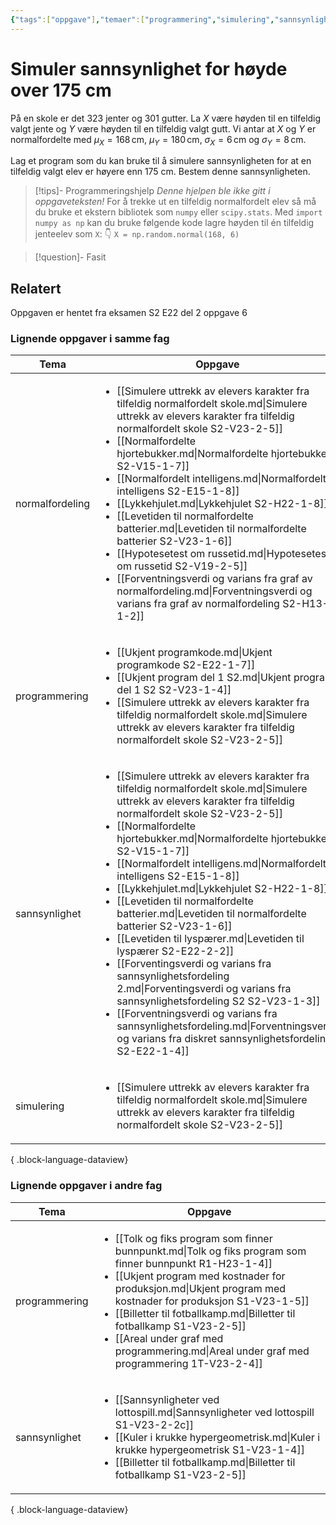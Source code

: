 ```yaml
---
{"tags":["oppgave"],"temaer":["programmering","simulering","sannsynlighet","normalfordeling"],"alias":[null],"del":2,"oppgave":6,"fag":"s2","eksamen":"e22","dg-publish":true,"title":"Simuler sannsynlighet for høyde over 175 cm","date":"2023-06-06","modified":"2023-06-06","todo":["fasit","løsningsforslag"],"permalink":"/simuler-sannsynlighet-for-hoyde-over-175-cm/","dgPassFrontmatter":true}
---
```



# Simuler sannsynlighet for høyde over 175 cm
På en skole er det 323 jenter og 301 gutter. La $X$ være høyden til en tilfeldig valgt jente og $Y$ være høyden til en tilfeldig valgt gutt. Vi antar at $X$ og $Y$ er normalfordelte med $\mu_{X}=168 \,\mathrm{cm}$, $\mu_{Y}=180\,\mathrm{cm}$, $\sigma_{X}=6\,\mathrm{cm}$ og $\sigma_{Y}=8\,\mathrm{cm}$.

Lag et program som du kan bruke til å simulere sannsynligheten for at en tilfeldig valgt elev er høyere enn 175 cm. Bestem denne sannsynligheten.

>[!tips]- Programmeringshjelp
>*Denne hjelpen ble ikke gitt i oppgaveteksten!*
>For å trekke ut en tilfeldig normalfordelt elev så må du bruke et ekstern bibliotek som `numpy` eller `scipy.stats`. Med `import numpy as np` kan du bruke følgende kode lagre høyden til én tilfeldig jenteelev som `X`: 👇
>`X = np.random.normal(168, 6)`

>[!question]- Fasit
> 
>

## Relatert
<p><span>Oppgaven er hentet fra eksamen S2 E22 del 2 oppgave 6</span></p>

### Lignende oppgaver i samme fag
| Tema            | Oppgave                                                                                                                                                                                                                                                                                                                                                                                                                                                                                                                                                                                                                                                                                                                                                                                                                                                                                                |
| --------------- | ------------------------------------------------------------------------------------------------------------------------------------------------------------------------------------------------------------------------------------------------------------------------------------------------------------------------------------------------------------------------------------------------------------------------------------------------------------------------------------------------------------------------------------------------------------------------------------------------------------------------------------------------------------------------------------------------------------------------------------------------------------------------------------------------------------------------------------------------------------------------------------------------------ |
| normalfordeling | <ul><li>[[Simulere uttrekk av elevers karakter fra tilfeldig normalfordelt skole.md\\|Simulere uttrekk av elevers karakter fra tilfeldig normalfordelt skole S2-V23-2-5]]</li><li>[[Normalfordelte hjortebukker.md\\|Normalfordelte hjortebukker S2-V15-1-7]]</li><li>[[Normalfordelt intelligens.md\\|Normalfordelt intelligens S2-E15-1-8]]</li><li>[[Lykkehjulet.md\\|Lykkehjulet S2-H22-1-8]]</li><li>[[Levetiden til normalfordelte batterier.md\\|Levetiden til normalfordelte batterier S2-V23-1-6]]</li><li>[[Hypotesetest om russetid.md\\|Hypotesetest om russetid S2-V19-2-5]]</li><li>[[Forventningsverdi og varians fra graf av normalfordeling.md\\|Forventningsverdi og varians fra graf av normalfordeling S2-H13-1-2]]</li></ul>                                                                                                                                                      |
| programmering   | <ul><li>[[Ukjent programkode.md\\|Ukjent programkode S2-E22-1-7]]</li><li>[[Ukjent program del 1 S2.md\\|Ukjent program del 1 S2 S2-V23-1-4]]</li><li>[[Simulere uttrekk av elevers karakter fra tilfeldig normalfordelt skole.md\\|Simulere uttrekk av elevers karakter fra tilfeldig normalfordelt skole S2-V23-2-5]]</li></ul>                                                                                                                                                                                                                                                                                                                                                                                                                                                                                                                                                                      |
| sannsynlighet   | <ul><li>[[Simulere uttrekk av elevers karakter fra tilfeldig normalfordelt skole.md\\|Simulere uttrekk av elevers karakter fra tilfeldig normalfordelt skole S2-V23-2-5]]</li><li>[[Normalfordelte hjortebukker.md\\|Normalfordelte hjortebukker S2-V15-1-7]]</li><li>[[Normalfordelt intelligens.md\\|Normalfordelt intelligens S2-E15-1-8]]</li><li>[[Lykkehjulet.md\\|Lykkehjulet S2-H22-1-8]]</li><li>[[Levetiden til normalfordelte batterier.md\\|Levetiden til normalfordelte batterier S2-V23-1-6]]</li><li>[[Levetiden til lyspærer.md\\|Levetiden til lyspærer S2-E22-2-2]]</li><li>[[Forventingsverdi og varians fra sannsynlighetsfordeling 2.md\\|Forventingsverdi og varians fra sannsynlighetsfordeling S2 S2-V23-1-3]]</li><li>[[Forventningsverdi og varians fra sannsynlighetsfordeling.md\\|Forventningsverdi og varians fra diskret sannsynlighetsfordeling S2-E22-1-4]]</li></ul> |
| simulering      | <ul><li>[[Simulere uttrekk av elevers karakter fra tilfeldig normalfordelt skole.md\\|Simulere uttrekk av elevers karakter fra tilfeldig normalfordelt skole S2-V23-2-5]]</li></ul>                                                                                                                                                                                                                                                                                                                                                                                                                                                                                                                                                                                                                                                                                                                    |

{ .block-language-dataview}

### Lignende oppgaver i andre fag
| Tema          | Oppgave                                                                                                                                                                                                                                                                                                                                                                                                                         |
| ------------- | ------------------------------------------------------------------------------------------------------------------------------------------------------------------------------------------------------------------------------------------------------------------------------------------------------------------------------------------------------------------------------------------------------------------------------- |
| programmering | <ul><li>[[Tolk og fiks program som finner bunnpunkt.md\\|Tolk og fiks program som finner bunnpunkt R1-H23-1-4]]</li><li>[[Ukjent program med kostnader for produksjon.md\\|Ukjent program med kostnader for produksjon S1-V23-1-5]]</li><li>[[Billetter til fotballkamp.md\\|Billetter til fotballkamp S1-V23-2-5]]</li><li>[[Areal under graf med programmering.md\\|Areal under graf med programmering 1T-V23-2-4]]</li></ul> |
| sannsynlighet | <ul><li>[[Sannsynligheter ved lottospill.md\\|Sannsynligheter ved lottospill S1-V23-2-2c]]</li><li>[[Kuler i krukke hypergeometrisk.md\\|Kuler i krukke hypergeometrisk S1-V23-1-4]]</li><li>[[Billetter til fotballkamp.md\\|Billetter til fotballkamp S1-V23-2-5]]</li></ul>                                                                                                                                                  |

{ .block-language-dataview}
